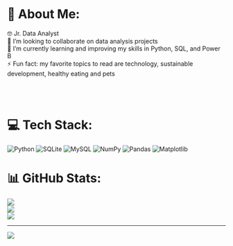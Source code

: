 # 💫 About Me:
🤓 Jr. Data Analyst <br> 👯 I’m looking to collaborate on data analysis projects<br>🌱 I’m currently learning and improving my skills in Python, SQL, and Power B<br>⚡ Fun fact: my favorite topics to read are technology, sustainable development, healthy eating and pets<br><br><br><br>

# 💻 Tech Stack:
![Python](https://img.shields.io/badge/python-3670A0?style=plastic&logo=python&logoColor=ffdd54) ![SQLite](https://img.shields.io/badge/sqlite-%2307405e.svg?style=plastic&logo=sqlite&logoColor=white) ![MySQL](https://img.shields.io/badge/mysql-4479A1.svg?style=plastic&logo=mysql&logoColor=white) ![NumPy](https://img.shields.io/badge/numpy-%23013243.svg?style=plastic&logo=numpy&logoColor=white) ![Pandas](https://img.shields.io/badge/pandas-%23150458.svg?style=plastic&logo=pandas&logoColor=white) ![Matplotlib](https://img.shields.io/badge/Matplotlib-%23ffffff.svg?style=plastic&logo=Matplotlib&logoColor=black)
# 📊 GitHub Stats:
![](https://github-readme-stats.vercel.app/api?username=karencc86&theme=dark&hide_border=false&include_all_commits=false&count_private=true)<br/>
![](https://nirzak-streak-stats.vercel.app/?user=karencc86&theme=dark&hide_border=false)<br/>
![](https://github-readme-stats.vercel.app/api/top-langs/?username=karencc86&theme=dark&hide_border=false&include_all_commits=false&count_private=true&layout=compact)

---
[![](https://visitcount.itsvg.in/api?id=karencc86&icon=0&color=0)](https://visitcount.itsvg.in)

<!-- Proudly created with GPRM ( https://gprm.itsvg.in ) -->
